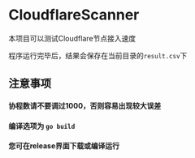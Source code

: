 # CloudflareScanner

本项目可以测试Cloudflare节点接入速度

程序运行完毕后，结果会保存在当前目录的`result.csv`下

## 注意事项
#### 协程数请不要调过1000，否则容易出现较大误差
#### 编译选项为 `go build`
#### 您可在release界面下载或编译运行

